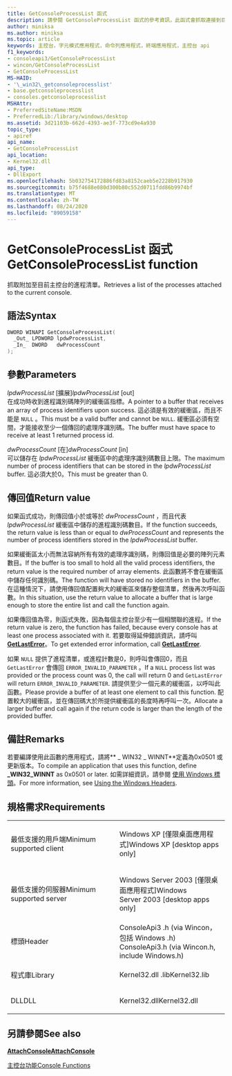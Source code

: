 ```yaml
---
title: GetConsoleProcessList 函式
description: 請參閱 GetConsoleProcessList 函式的參考資訊，此函式會抓取連接到目前主控台的進程清單。
author: miniksa
ms.author: miniksa
ms.topic: article
keywords: 主控台，字元模式應用程式，命令列應用程式，終端應用程式，主控台 api
f1_keywords:
- consoleapi3/GetConsoleProcessList
- wincon/GetConsoleProcessList
- GetConsoleProcessList
MS-HAID:
- '\_win32\_getconsoleprocesslist'
- base.getconsoleprocesslist
- consoles.getconsoleprocesslist
MSHAttr:
- PreferredSiteName:MSDN
- PreferredLib:/library/windows/desktop
ms.assetid: 3d21103b-662d-4393-ae3f-773cd9e4a930
topic_type:
- apiref
api_name:
- GetConsoleProcessList
api_location:
- Kernel32.dll
api_type:
- DllExport
ms.openlocfilehash: 5b032754172886fd83a8152caeb5e2228b917930
ms.sourcegitcommit: b75f4688e080d300b80c552d0711fdd86b9974bf
ms.translationtype: MT
ms.contentlocale: zh-TW
ms.lasthandoff: 08/24/2020
ms.locfileid: "89059158"
---
```

# <a name="getconsoleprocesslist-function"></a><span data-ttu-id="c24f3-104">GetConsoleProcessList 函式</span><span class="sxs-lookup"><span data-stu-id="c24f3-104">GetConsoleProcessList function</span></span>


<span data-ttu-id="c24f3-105">抓取附加至目前主控台的進程清單。</span><span class="sxs-lookup"><span data-stu-id="c24f3-105">Retrieves a list of the processes attached to the current console.</span></span>

<a name="syntax"></a><span data-ttu-id="c24f3-106">語法</span><span class="sxs-lookup"><span data-stu-id="c24f3-106">Syntax</span></span>
------

```C
DWORD WINAPI GetConsoleProcessList(
  _Out_ LPDWORD lpdwProcessList,
  _In_  DWORD   dwProcessCount
);
```

<a name="parameters"></a><span data-ttu-id="c24f3-107">參數</span><span class="sxs-lookup"><span data-stu-id="c24f3-107">Parameters</span></span>
----------

<span data-ttu-id="c24f3-108">*lpdwProcessList* \[擴展\]</span><span class="sxs-lookup"><span data-stu-id="c24f3-108">*lpdwProcessList* \[out\]</span></span>  
<span data-ttu-id="c24f3-109">在成功時收到進程識別碼陣列的緩衝區指標。</span><span class="sxs-lookup"><span data-stu-id="c24f3-109">A pointer to a buffer that receives an array of process identifiers upon success.</span></span> <span data-ttu-id="c24f3-110">這必須是有效的緩衝區，而且不能是 `NULL` 。</span><span class="sxs-lookup"><span data-stu-id="c24f3-110">This must be a valid buffer and cannot be `NULL`.</span></span> <span data-ttu-id="c24f3-111">緩衝區必須有空間，才能接收至少一個傳回的處理序識別碼。</span><span class="sxs-lookup"><span data-stu-id="c24f3-111">The buffer must have space to receive at least 1 returned process id.</span></span>

<span data-ttu-id="c24f3-112">*dwProcessCount* \[在\]</span><span class="sxs-lookup"><span data-stu-id="c24f3-112">*dwProcessCount* \[in\]</span></span>  
<span data-ttu-id="c24f3-113">可以儲存在 *lpdwProcessList* 緩衝區中的處理序識別碼數目上限。</span><span class="sxs-lookup"><span data-stu-id="c24f3-113">The maximum number of process identifiers that can be stored in the *lpdwProcessList* buffer.</span></span> <span data-ttu-id="c24f3-114">這必須大於0。</span><span class="sxs-lookup"><span data-stu-id="c24f3-114">This must be greater than 0.</span></span>

<a name="return-value"></a><span data-ttu-id="c24f3-115">傳回值</span><span class="sxs-lookup"><span data-stu-id="c24f3-115">Return value</span></span>
------------

<span data-ttu-id="c24f3-116">如果函式成功，則傳回值小於或等於 *dwProcessCount* ，而且代表 *lpdwProcessList* 緩衝區中儲存的進程識別碼數目。</span><span class="sxs-lookup"><span data-stu-id="c24f3-116">If the function succeeds, the return value is less than or equal to *dwProcessCount* and represents the number of process identifiers stored in the *lpdwProcessList* buffer.</span></span>

<span data-ttu-id="c24f3-117">如果緩衝區太小而無法容納所有有效的處理序識別碼，則傳回值是必要的陣列元素數目。</span><span class="sxs-lookup"><span data-stu-id="c24f3-117">If the buffer is too small to hold all the valid process identifiers, the return value is the required number of array elements.</span></span> <span data-ttu-id="c24f3-118">此函數將不會在緩衝區中儲存任何識別碼。</span><span class="sxs-lookup"><span data-stu-id="c24f3-118">The function will have stored no identifiers in the buffer.</span></span> <span data-ttu-id="c24f3-119">在這種情況下，請使用傳回值配置夠大的緩衝區來儲存整個清單，然後再次呼叫函數。</span><span class="sxs-lookup"><span data-stu-id="c24f3-119">In this situation, use the return value to allocate a buffer that is large enough to store the entire list and call the function again.</span></span>

<span data-ttu-id="c24f3-120">如果傳回值為零，則函式失敗，因為每個主控台至少有一個相關聯的進程。</span><span class="sxs-lookup"><span data-stu-id="c24f3-120">If the return value is zero, the function has failed, because every console has at least one process associated with it.</span></span> <span data-ttu-id="c24f3-121">若要取得延伸錯誤資訊，請呼叫 [**GetLastError**](https://msdn.microsoft.com/library/windows/desktop/ms679360)。</span><span class="sxs-lookup"><span data-stu-id="c24f3-121">To get extended error information, call [**GetLastError**](https://msdn.microsoft.com/library/windows/desktop/ms679360).</span></span>

<span data-ttu-id="c24f3-122">如果 `NULL` 提供了進程清單，或進程計數是0，則呼叫會傳回0，而且 `GetLastError` 會傳回 `ERROR_INVALID_PARAMETER` 。</span><span class="sxs-lookup"><span data-stu-id="c24f3-122">If a `NULL` process list was provided or the process count was 0, the call will return 0 and `GetLastError` will return `ERROR_INVALID_PARAMETER`.</span></span> <span data-ttu-id="c24f3-123">請提供至少一個元素的緩衝區，以呼叫此函數。</span><span class="sxs-lookup"><span data-stu-id="c24f3-123">Please provide a buffer of at least one element to call this function.</span></span> <span data-ttu-id="c24f3-124">配置較大的緩衝區，並在傳回碼大於所提供緩衝區的長度時再呼叫一次。</span><span class="sxs-lookup"><span data-stu-id="c24f3-124">Allocate a larger buffer and call again if the return code is larger than the length of the provided buffer.</span></span>

<a name="remarks"></a><span data-ttu-id="c24f3-125">備註</span><span class="sxs-lookup"><span data-stu-id="c24f3-125">Remarks</span></span>
-------

<span data-ttu-id="c24f3-126">若要編譯使用此函數的應用程式，請將\*\* \_ WIN32 \_ WINNT\*\*定義為0x0501 或更新版本。</span><span class="sxs-lookup"><span data-stu-id="c24f3-126">To compile an application that uses this function, define **\_WIN32\_WINNT** as 0x0501 or later.</span></span> <span data-ttu-id="c24f3-127">如需詳細資訊，請參閱 [使用 Windows 標頭](https://msdn.microsoft.com/library/windows/desktop/aa383745)。</span><span class="sxs-lookup"><span data-stu-id="c24f3-127">For more information, see [Using the Windows Headers](https://msdn.microsoft.com/library/windows/desktop/aa383745).</span></span>

<a name="requirements"></a><span data-ttu-id="c24f3-128">規格需求</span><span class="sxs-lookup"><span data-stu-id="c24f3-128">Requirements</span></span>
------------

<table>
<colgroup>
<col width="50%" />
<col width="50%" />
</colgroup>
<tbody>
<tr class="odd">
<td><p><span data-ttu-id="c24f3-129">最低支援的用戶端</span><span class="sxs-lookup"><span data-stu-id="c24f3-129">Minimum supported client</span></span></p></td>
<td><p><span data-ttu-id="c24f3-130">Windows XP [僅限桌面應用程式]</span><span class="sxs-lookup"><span data-stu-id="c24f3-130">Windows XP [desktop apps only]</span></span></p></td>
</tr>
<tr class="even">
<td><p><span data-ttu-id="c24f3-131">最低支援的伺服器</span><span class="sxs-lookup"><span data-stu-id="c24f3-131">Minimum supported server</span></span></p></td>
<td><p><span data-ttu-id="c24f3-132">Windows Server 2003 [僅限桌面應用程式]</span><span class="sxs-lookup"><span data-stu-id="c24f3-132">Windows Server 2003 [desktop apps only]</span></span></p></td>
</tr>
<tr class="odd">
<td><p><span data-ttu-id="c24f3-133">標頭</span><span class="sxs-lookup"><span data-stu-id="c24f3-133">Header</span></span></p></td>
<td><span data-ttu-id="c24f3-134">ConsoleApi3 .h (via Wincon，包括 Windows .h) </span><span class="sxs-lookup"><span data-stu-id="c24f3-134">ConsoleApi3.h (via Wincon.h, include Windows.h)</span></span></td>
</tr>
<tr class="even">
<td><p><span data-ttu-id="c24f3-135">程式庫</span><span class="sxs-lookup"><span data-stu-id="c24f3-135">Library</span></span></p></td>
<td><span data-ttu-id="c24f3-136">Kernel32.dll .lib</span><span class="sxs-lookup"><span data-stu-id="c24f3-136">Kernel32.lib</span></span></td>
</tr>
<tr class="odd">
<td><p><span data-ttu-id="c24f3-137">DLL</span><span class="sxs-lookup"><span data-stu-id="c24f3-137">DLL</span></span></p></td>
<td><span data-ttu-id="c24f3-138">Kernel32.dll</span><span class="sxs-lookup"><span data-stu-id="c24f3-138">Kernel32.dll</span></span></td>
</tr>
<tr class="even">
</tr>
<tr class="odd">
</tr>
<tr class="even">
</tr>
</tbody>
</table>

## <a name="span-idsee_alsospansee-also"></a><span data-ttu-id="c24f3-139"><span id="see_also"></span>另請參閱</span><span class="sxs-lookup"><span data-stu-id="c24f3-139"><span id="see_also"></span>See also</span></span>


[<span data-ttu-id="c24f3-140">**AttachConsole**</span><span class="sxs-lookup"><span data-stu-id="c24f3-140">**AttachConsole**</span></span>](attachconsole.md)

[<span data-ttu-id="c24f3-141">主控台功能</span><span class="sxs-lookup"><span data-stu-id="c24f3-141">Console Functions</span></span>](console-functions.md)

 

 




